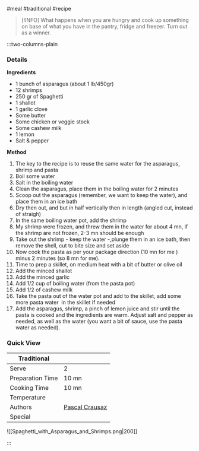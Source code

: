 #meal #traditional #recipe

> [!INFO]
> What happens when you are hungry and cook up something on base of what you have in the pantry, fridge and freezer. Turn out as a winner.

:::two-columns-plain

### Details
**Ingredients**

- 1 bunch of asparagus (about 1 lb/450gr)
- 12 shrimps
- 250 gr of Spaghetti
- 1 shallot
- 1 garlic clove
- Some butter
- Some chicken or veggie stock
- Some cashew milk
- 1 lemon
- Salt & pepper


**Method**

1. The key to the recipe is to reuse the same water for the asparagus, shrimp and pasta
2. Boil some water
3. Salt in the boiling water
4. Clean the asparagus, place them in the boiling water for 2 minutes
5. Scoop out the asparagus (remember, we want to keep the water), and place them in an ice bath
6. Dry then out, and but in half vertically then in length (angled cut, instead of straigh)
7. In the same boiling water pot, add the shrimp
8. My shrimp were frozen, and threw them in the water for about 4 mn, if the shrimp are not frozen, 2-3 mn should be enough
9. Take out the shrimp - keep the water -,plunge them in an ice bath, then remove the shell, cut to bite size and set aside
10. Now cook the pasta as per your package direction (10 mn for me ) minus 2 minutes (so 8 mn for me).
11. Time to prep a skillet, on medium heat with a bit of butter or olive oil
12. Add the minced shallot
13. Add the minced garlic
14. Add 1/2 cup of boiling water (from the pasta pot)
15. Add 1/2 of cashew milk  
16. Take the pasta out of the water pot and add to the skillet, add some more pasta water  in the skillet if needed
17. Add the asparagus, shrimp, a pinch of lemon juice and stir until the pasta is cooked and the ingredients are warm. Adjust salt and pepper as needed, as well as the water (you want a bit of sauce, use the pasta water as needed).




### Quick View
| Traditional      |                                                |
| ---------------- | ---------------------------------------------- |
| Serve            | 2                                              |
| Preparation Time | 10 mn                                          |
| Cooking Time     | 10 mn                                          |
| Temperature      |                                                |
| Authors          | [Pascal Crausaz](mailto:pascal@askpascal.com)  |
| Special          |                                                |

![[Spaghetti_with_Asparagus_and_Shrimps.png|200]]

:::

